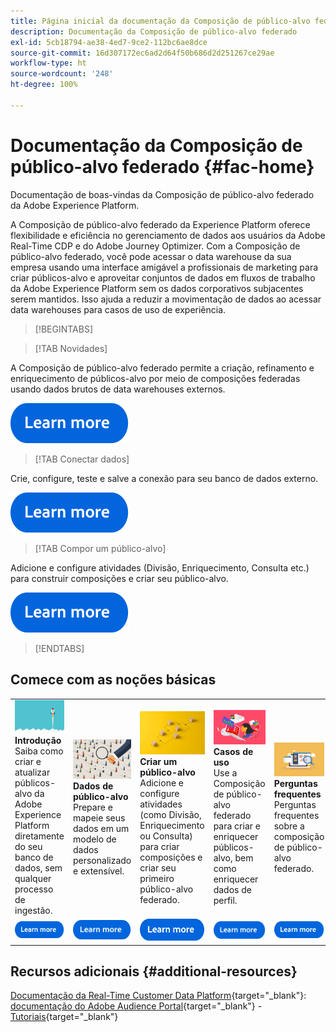 ```yaml
---
title: Página inicial da documentação da Composição de público-alvo federado da Adobe Experience Platform
description: Documentação da Composição de público-alvo federado
exl-id: 5cb18794-ae38-4ed7-9ce2-112bc6ae8dce
source-git-commit: 16d307172ec6ad2d64f50b686d2d251267ce29ae
workflow-type: ht
source-wordcount: '248'
ht-degree: 100%

---
```


# Documentação da Composição de público-alvo federado  {#fac-home}

Documentação de boas-vindas da Composição de público-alvo federado da Adobe Experience Platform.

A Composição de público-alvo federado da Experience Platform oferece flexibilidade e eficiência no gerenciamento de dados aos usuários da Adobe Real-Time CDP e do Adobe Journey Optimizer. Com a Composição de público-alvo federado, você pode acessar o data warehouse da sua empresa usando uma interface amigável a profissionais de marketing para criar públicos-alvo e aproveitar conjuntos de dados em fluxos de trabalho da Adobe Experience Platform sem os dados corporativos subjacentes serem mantidos. Isso ajuda a reduzir a movimentação de dados ao acessar data warehouses para casos de uso de experiência.

>[!BEGINTABS]

>[!TAB Novidades]

A Composição de público-alvo federado permite a criação, refinamento e enriquecimento de públicos-alvo por meio de composições federadas usando dados brutos de data warehouses externos.

[![imagem](assets/learn-more-button.svg)](start/release-notes.md)

>[!TAB Conectar dados]

Crie, configure, teste e salve a conexão para seu banco de dados externo.

[![imagem](assets/learn-more-button.svg)](connections/home.md)

>[!TAB Compor um público-alvo]

Adicione e configure atividades (Divisão, Enriquecimento, Consulta etc.) para construir composições e criar seu público-alvo.

[![imagem](assets/learn-more-button.svg)](compositions/gs-compositions.md)

>[!ENDTABS]

## Comece com as noções básicas

<table style="table-layout:fixed">
  <tr style="border: 0;">
    <td>
    <a href="start/get-started.md"><img src="assets/do-not-localize/start-quick.png"></a>
    <div><strong>Introdução</strong><br/>Saiba como criar e atualizar públicos-alvo da Adobe Experience Platform diretamente do seu banco de dados, sem qualquer processo de ingestão.
    </div>
    </td>
    <td>
    <a href="data-management/gs-models.md"><img src="assets/do-not-localize/start-profiles.png"></a>
    <div><strong>Dados de público-alvo</strong><br/>Prepare e mapeie seus dados em um modelo de dados personalizado e extensível.
    </div>
    </td>
    <td>
    <a href="compositions/gs-compositions.md"><img src="assets/do-not-localize/start-journey.jpeg"></a>
    <div><strong>Criar um público-alvo</strong><br/>Adicione e configure atividades (como Divisão, Enriquecimento ou Consulta) para criar composições e criar seu primeiro público-alvo federado.
    </div>
    </td>
    <td>
    <a href="start/get-started.md#use-cases"><img src="assets/do-not-localize/start-use-cases.png"></a>
    <div><strong>Casos de uso</strong><br/>Use a Composição de público-alvo federado para criar e enriquecer públicos-alvo, bem como enriquecer dados de perfil.
    </div>
    </td>
    <td>
    <a href="start/faq.md"><img src="assets/do-not-localize/start-faq.png"></a>
    <div><strong>Perguntas frequentes</strong><br/>Perguntas frequentes sobre a composição de público-alvo federado.</div>
    </td>
  </tr>
  <tr style="border: 0;">
    <td><a href="start/get-started.md"><img src="assets/learn-more-button.svg"></a></td>
    <td><a href="data-management/gs-models.md"><img src="assets/learn-more-button.svg"></a></td>
    <td><a href="compositions/gs-compositions.md"><img src="assets/learn-more-button.svg"></a></td>
    <td><a href="start/get-started.md#use-cases"><img src="assets/learn-more-button.svg"></a></td>
    <td><a href="start/faq.md"><img src="assets/learn-more-button.svg"></a></td>
    </tr>
</table>

## Recursos adicionais  {#additional-resources}

[Documentação da Real-Time Customer Data Platform](https://experienceleague.adobe.com/pt-br/docs/experience-platform/rtcdp/home){target="_blank"}: [documentação do Adobe Audience Portal](https://experienceleague.adobe.com/pt-br/docs/experience-platform/segmentation/ui/audience-dashboard){target="_blank"} - [Tutoriais](https://experienceleague.adobe.com/pt-br/docs/platform-learn/tutorials/audiences/introduction-to-audience-portal-and-composition){target="_blank"}
